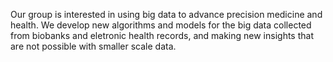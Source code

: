 Our group is interested in using big data to advance precision medicine and health. We develop new algorithms and models for the big data collected from biobanks and eletronic health records, and making new insights that are not possible with smaller scale data.
